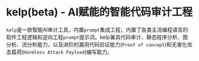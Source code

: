 # kelp(beta) - AI赋能的智能代码审计工程

`kelp`是一款智能AI审计工具，内置`prompt`集成工程，内置了各类主流编程语言的软件工程逻辑和逆向工程`prompt`提示词。kelp兼具代码审计、静态程序分析、图分析、流分析能力，以及进阶的漏洞代码验证能力(`Proof of concept`)和无害化攻击载荷(`Harmless Attack Payload`)编写能力。